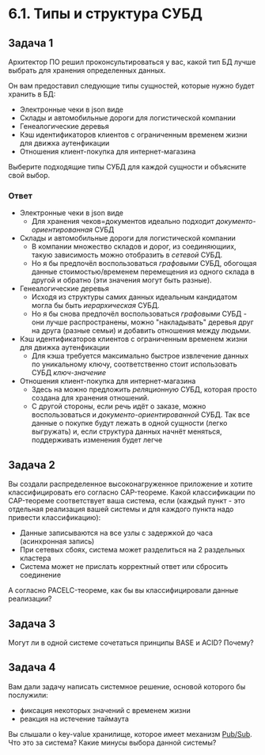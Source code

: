 # 6.1. Типы и структура СУБД

## Задача 1

Архитектор ПО решил проконсультироваться у вас, какой тип БД лучше выбрать для хранения определенных данных.

Он вам предоставил следующие типы сущностей, которые нужно будет хранить в БД:

- Электронные чеки в json виде
- Склады и автомобильные дороги для логистической компании
- Генеалогические деревья
- Кэш идентификаторов клиентов с ограниченным временем жизни для движка аутенфикации
- Отношения клиент-покупка для интернет-магазина

Выберите подходящие типы СУБД для каждой сущности и объясните свой выбор.

### Ответ

- Электронные чеки в json виде
  - Для хранения чеков=документов идеально подходит *документо-ориентированная* СУБД
- Склады и автомобильные дороги для логистической компании
  - В компании множество складов и дорог, из соединяющиих, такую зависимость можно отобразить в *сетевой* СУБД.
  - Но я бы предпочёл воспользоваться *графовыми* СУБД, обогощая данные стоимостью/временем перемещения из одного склада в другой и обратно (эти значения могут быть разные).
- Генеалогические деревья
  - Исходя из структуры самих данных идеальным кандидатом могла бы быть *иерархическая* СУБД. 
  - Но я бы снова предпочёл воспользоваться *графовыми* СУБД - они лучше распространены, можно "накладывать" деревья друг на друга (разные семьи) и добавить отношения между людьми. 
- Кэш идентификаторов клиентов с ограниченным временем жизни для движка аутенфикации
  - Для кэша требуется максимально быстрое извлечение данных по уникальному ключу, соответственно стоит использовать СУБД *ключ-значение*
- Отношения клиент-покупка для интернет-магазина
  - Здесь на можно предложить *реляционную* СУБД, которая просто создана для хранения отношений. 
  - С другой стороны, если речь идёт о заказе, можно воспользоваться и *документо-ориентированной* СУБД. Так все данные о покупке будут лежать в одной сущности (легко выгружать) и, если структура данных начнёт меняться, поддерживать изменения будет легче

## Задача 2

Вы создали распределенное высоконагруженное приложение и хотите классифицировать его согласно 
CAP-теореме. Какой классификации по CAP-теореме соответствует ваша система, если 
(каждый пункт - это отдельная реализация вашей системы и для каждого пункта надо привести классификацию):

- Данные записываются на все узлы с задержкой до часа (асинхронная запись)
- При сетевых сбоях, система может разделиться на 2 раздельных кластера
- Система может не прислать корректный ответ или сбросить соединение

А согласно PACELC-теореме, как бы вы классифицировали данные реализации?

## Задача 3

Могут ли в одной системе сочетаться принципы BASE и ACID? Почему?

## Задача 4

Вам дали задачу написать системное решение, основой которого бы послужили:

- фиксация некоторых значений с временем жизни
- реакция на истечение таймаута

Вы слышали о key-value хранилище, которое имеет механизм [Pub/Sub](https://habr.com/ru/post/278237/). 
Что это за система? Какие минусы выбора данной системы?

